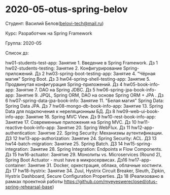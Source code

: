 # 2020-05-otus-spring-belov

Студент: Василий Белов(belovi-tech@mail.ru)

Курс: Разработчик на Spring Framework

Группа: 2020-05

Список дз:

hw01-students-test-app:         Занятие 1. Введение в Spring Framework. Дз 1
hw02-students-testing:          Занятие 2. Конфигурирование Spring-приложений. Дз 2
hw03-spring-boot-testing-app:   Занятие 4. "Чёрная магия" Spring Boot. Дз 3
hw04-spring-shell-testing-app:  Занятие 5. Продвинутая конфигурация Spring-приложений. Дз 4
hw05-book-info-app:             Занятие 7. DAO на Spring JDBC. Дз 5
hw06-spring-jpa-book-info-app:  Занятие 9. JPQL, Spring ORM, DAO на основе Spring ORM + JPA . Дз 6
hw07-spring-data-jpa-book-info: Занятие 11. "Белая магия" Spring Data: Spring Data JPA. Дз 7
hw08-mongo-db-book-info-app:    Занятие 13. Spring Data для подключения к нереляционным БД. Дз 8
hw09-web-ui-book-info-app:      Занятие 16. Spring MVC View. Дз 9
hw10-rest-book-info-app:        Занятие 17. Современные приложения на Spring MVC. Дз 10
hw11-reactive-book-info-app:    Занятие 20. Spring WebFlux. Дз 11
hw12-app-authentication:        Занятие 22. Spring Security: Механизмы аутентификации. ДЗ 12
hw13-app-authorization:         Занятие 24. Spring Security: ACL. ДЗ 13
hw14-batch-migration:           Занятие 25. Spring Batch. ДЗ 14 
hw15-spring-integration:        Занятие 28. Spring Integration: Endpoints и Flow Components. Дз 15
hw16-actuator:                  Занятие 29. Монолиты vs. Microservices (Round 2), Spring Boot Actuator - must have в микросервисах. Дз16
hw17-app-container:             Занятие 31. Docker, оркестрация, облака, облачные хостинги. Дз 17
hw18-hystrix:                   Занятие 34. Zuul, Hystrix Circuit Breaker, Sleuth, Zipkin, Hystrix Dashboard, Secure Configuration Properties. Дз 18 (Реализовано в рамках проектной работы https://github.com/myeyeswereclosed/otus-spring-rehearsal-base)